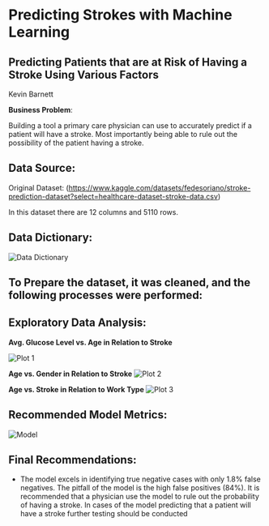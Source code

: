 # Predicting Strokes with Machine Learning

## Predicting Patients that are at Risk of Having a Stroke Using Various Factors 

Kevin Barnett

**Business Problem**:

Building a tool a primary care physician can use to accurately predict if a patient will have a stroke. Most importantly being able to rule out the possibility of the patient having a stroke.
 
## Data Source:

 Original Dataset: (https://www.kaggle.com/datasets/fedesoriano/stroke-prediction-dataset?select=healthcare-dataset-stroke-data.csv)
 
 In this dataset there are 12 columns and 5110 rows.
 
 ## Data Dictionary:
 
 ![Data Dictionary](https://github.com/kevinbrnett/Stroke-Predictions-Classification/blob/main/images/Data%20Dictionary.png)

## To Prepare the dataset, it was cleaned, and the following processes were performed:

## Exploratory Data Analysis:

**Avg. Glucose Level vs. Age in Relation to Stroke**

![Plot 1](https://github.com/kevinbrnett/Stroke-Predictions-Classification/blob/main/images/Glucose_vs_Age_Plot.png)



**Age vs. Gender in Relation to Stroke**
![Plot 2](https://github.com/kevinbrnett/Stroke-Predictions-Classification/blob/main/images/Age_vs_Gender_Stroke.png)



**Age vs. Stroke in Relation to Work Type**
![Plot 3](https://github.com/kevinbrnett/Stroke-Predictions-Classification/blob/main/images/Age_vs_Stroke_Work.png)


## Recommended Model Metrics:

![Model](https://github.com/kevinbrnett/Stroke-Predictions-Classification/blob/main/images/Recommended_Model.png)

## Final Recommendations:

-  The model excels in identifying true negative cases with only 1.8% false negatives. The pitfall of the model is the high false positives (84%). It is recommended that a physician use the model to rule out the probability of having a stroke. In cases of the model predicting that a patient will have a stroke further testing should be conducted


